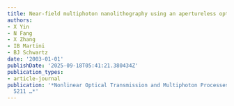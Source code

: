 ```yaml
---
title: Near-field multiphoton nanolithography using an apertureless optical probe
authors:
- X Yin
- N Fang
- X Zhang
- IB Martini
- BJ Schwartz
date: '2003-01-01'
publishDate: '2025-09-18T05:41:21.380434Z'
publication_types:
- article-journal
publication: '*Nonlinear Optical Transmission and Multiphoton Processes in Organics
  5211 …*'
---
```

